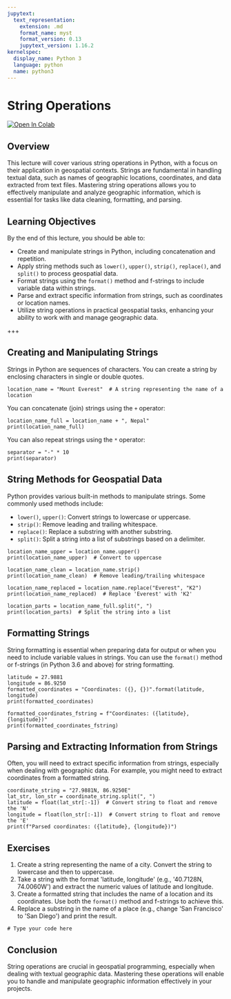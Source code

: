 ```yaml
---
jupytext:
  text_representation:
    extension: .md
    format_name: myst
    format_version: 0.13
    jupytext_version: 1.16.2
kernelspec:
  display_name: Python 3
  language: python
  name: python3
---
```


# String Operations

[![Open In Colab](https://colab.research.google.com/assets/colab-badge.svg)](https://colab.research.google.com/github/giswqs/geog-312/blob/main/book/python/04_string_operations.ipynb)

## Overview

This lecture will cover various string operations in Python, with a focus on their application in geospatial contexts. Strings are fundamental in handling textual data, such as names of geographic locations, coordinates, and data extracted from text files. Mastering string operations allows you to effectively manipulate and analyze geographic information, which is essential for tasks like data cleaning, formatting, and parsing.

## Learning Objectives

By the end of this lecture, you should be able to:

- Create and manipulate strings in Python, including concatenation and repetition.
- Apply string methods such as `lower()`, `upper()`, `strip()`, `replace()`, and `split()` to process geospatial data.
- Format strings using the `format()` method and f-strings to include variable data within strings.
- Parse and extract specific information from strings, such as coordinates or location names.
- Utilize string operations in practical geospatial tasks, enhancing your ability to work with and manage geographic data.

+++

## Creating and Manipulating Strings

Strings in Python are sequences of characters. You can create a string by enclosing characters in single or double quotes.

```{code-cell} ipython3
location_name = "Mount Everest"  # A string representing the name of a location
```

You can concatenate (join) strings using the `+` operator:

```{code-cell} ipython3
location_name_full = location_name + ", Nepal"
print(location_name_full)
```

You can also repeat strings using the `*` operator:

```{code-cell} ipython3
separator = "-" * 10
print(separator)
```

## String Methods for Geospatial Data

Python provides various built-in methods to manipulate strings. Some commonly used methods include:

- `lower()`, `upper()`: Convert strings to lowercase or uppercase.
- `strip()`: Remove leading and trailing whitespace.
- `replace()`: Replace a substring with another substring.
- `split()`: Split a string into a list of substrings based on a delimiter.

```{code-cell} ipython3
location_name_upper = location_name.upper()
print(location_name_upper)  # Convert to uppercase
```

```{code-cell} ipython3
location_name_clean = location_name.strip()
print(location_name_clean)  # Remove leading/trailing whitespace
```

```{code-cell} ipython3
location_name_replaced = location_name.replace("Everest", "K2")
print(location_name_replaced)  # Replace 'Everest' with 'K2'
```

```{code-cell} ipython3
location_parts = location_name_full.split(", ")
print(location_parts)  # Split the string into a list
```

## Formatting Strings

String formatting is essential when preparing data for output or when you need to include variable values in strings. You can use the `format()` method or f-strings (in Python 3.6 and above) for string formatting.

```{code-cell} ipython3
latitude = 27.9881
longitude = 86.9250
formatted_coordinates = "Coordinates: ({}, {})".format(latitude, longitude)
print(formatted_coordinates)
```

```{code-cell} ipython3
formatted_coordinates_fstring = f"Coordinates: ({latitude}, {longitude})"
print(formatted_coordinates_fstring)
```

## Parsing and Extracting Information from Strings

Often, you will need to extract specific information from strings, especially when dealing with geographic data. For example, you might need to extract coordinates from a formatted string.

```{code-cell} ipython3
coordinate_string = "27.9881N, 86.9250E"
lat_str, lon_str = coordinate_string.split(", ")
latitude = float(lat_str[:-1])  # Convert string to float and remove the 'N'
longitude = float(lon_str[:-1])  # Convert string to float and remove the 'E'
print(f"Parsed coordinates: ({latitude}, {longitude})")
```

## Exercises

1. Create a string representing the name of a city. Convert the string to lowercase and then to uppercase.
2. Take a string with the format 'latitude, longitude' (e.g., '40.7128N, 74.0060W') and extract the numeric values of latitude and longitude.
3. Create a formatted string that includes the name of a location and its coordinates. Use both the `format()` method and f-strings to achieve this.
4. Replace a substring in the name of a place (e.g., change 'San Francisco' to 'San Diego') and print the result.

```{code-cell} ipython3
# Type your code here
```

## Conclusion

String operations are crucial in geospatial programming, especially when dealing with textual geographic data. Mastering these operations will enable you to handle and manipulate geographic information effectively in your projects.
